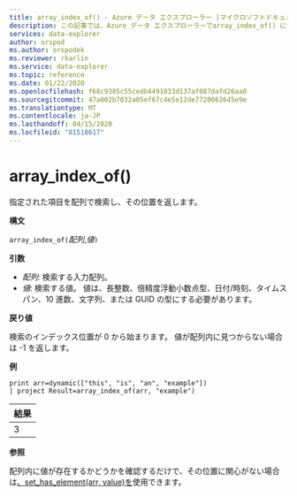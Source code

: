 ```yaml
---
title: array_index_of() - Azure データ エクスプローラー |マイクロソフトドキュメント
description: この記事では、Azure データ エクスプローラーでarray_index_of() について説明します。
services: data-explorer
author: orspod
ms.author: orspodek
ms.reviewer: rkarlin
ms.service: data-explorer
ms.topic: reference
ms.date: 01/22/2020
ms.openlocfilehash: f68c9385c55cedb4491033d137af087dafd26aa0
ms.sourcegitcommit: 47a002b7032a05ef67c4e5e12de7720062645e9e
ms.translationtype: MT
ms.contentlocale: ja-JP
ms.lasthandoff: 04/15/2020
ms.locfileid: "81518617"
---
```

# <a name="array_index_of"></a>array_index_of()

指定された項目を配列で検索し、その位置を返します。

**構文**

`array_index_of(`*配列*,*値*`)`

**引数**

* *配列*: 検索する入力配列。
* *値*: 検索する値。 値は、長整数、倍精度浮動小数点型、日付/時刻、タイムスパン、10 進数、文字列、または GUID の型にする必要があります。

**戻り値**

検索のインデックス位置が 0 から始まります。
値が配列内に見つからない場合は -1 を返します。

**例**

```kusto
print arr=dynamic(["this", "is", "an", "example"]) 
| project Result=array_index_of(arr, "example")
```

|結果|
|---|
|3|

**参照**

配列内に値が存在するかどうかを確認するだけで、その位置に関心がない場合は[、set_has_element(arr, value)を](sethaselementfunction.md)使用できます。